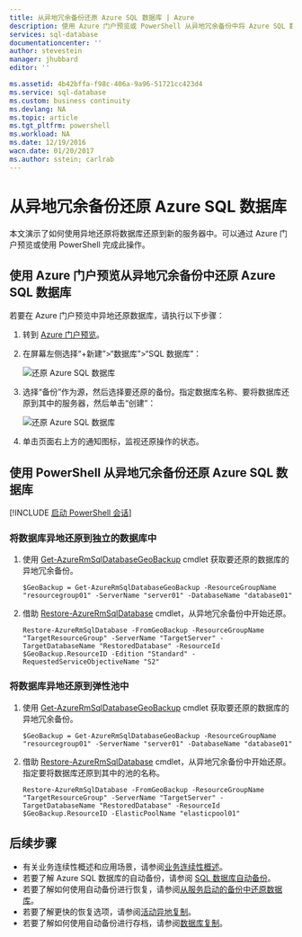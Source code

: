 ```yaml
---
title: 从异地冗余备份还原 Azure SQL 数据库 | Azure
description: 使用 Azure 门户预览或 PowerShell 从异地冗余备份中将 Azure SQL 数据库还原到新的服务器中
services: sql-database
documentationcenter: ''
author: stevestein
manager: jhubbard
editor: ''

ms.assetid: 4b42bffa-f98c-406a-9a96-51721cc423d4
ms.service: sql-database
ms.custom: business continuity
ms.devlang: NA
ms.topic: article
ms.tgt_pltfrm: powershell
ms.workload: NA
ms.date: 12/19/2016
wacn.date: 01/20/2017
ms.author: sstein; carlrab
---
```


# 从异地冗余备份还原 Azure SQL 数据库

本文演示了如何使用异地还原将数据库还原到新的服务器中。可以通过 Azure 门户预览或使用 PowerShell 完成此操作。

## 使用 Azure 门户预览从异地冗余备份中还原 Azure SQL 数据库

若要在 Azure 门户预览中异地还原数据库，请执行以下步骤：

1. 转到 [Azure 门户预览](https://portal.azure.cn)。
2. 在屏幕左侧选择“+新建”>“数据库”>“SQL 数据库”：

   ![还原 Azure SQL 数据库](./media/sql-database-geo-restore-portal/new-sql-database.png)  

3. 选择“备份”作为源，然后选择要还原的备份。指定数据库名称、要将数据库还原到其中的服务器，然后单击“创建”：

   ![还原 Azure SQL 数据库](./media/sql-database-geo-restore-portal/geo-restore.png)  

4. 单击页面右上方的通知图标，监视还原操作的状态。

## 使用 PowerShell 从异地冗余备份还原 Azure SQL 数据库

[!INCLUDE [启动 PowerShell 会话](../../includes/sql-database-powershell-h3.md)]

### 将数据库异地还原到独立的数据库中
1. 使用 [Get-AzureRmSqlDatabaseGeoBackup](https://msdn.microsoft.com/zh-cn/library/azure/mt693388(v=azure.300).aspx) cmdlet 获取要还原的数据库的异地冗余备份。

    ```
    $GeoBackup = Get-AzureRmSqlDatabaseGeoBackup -ResourceGroupName "resourcegroup01" -ServerName "server01" -DatabaseName "database01"
    ```
2. 借助 [Restore-AzureRmSqlDatabase](https://msdn.microsoft.com/zh-cn/library/azure/mt693390(v=azure.300).aspx) cmdlet，从异地冗余备份中开始还原。

    ```
    Restore-AzureRmSqlDatabase -FromGeoBackup -ResourceGroupName "TargetResourceGroup" -ServerName "TargetServer" -TargetDatabaseName "RestoredDatabase" -ResourceId $GeoBackup.ResourceID -Edition "Standard" -RequestedServiceObjectiveName "S2"
    ```

### 将数据库异地还原到弹性池中
1. 使用 [Get-AzureRmSqlDatabaseGeoBackup](https://msdn.microsoft.com/zh-cn/library/azure/mt693388(v=azure.300).aspx) cmdlet 获取要还原的数据库的异地冗余备份。

    ```
    $GeoBackup = Get-AzureRmSqlDatabaseGeoBackup -ResourceGroupName "resourcegroup01" -ServerName "server01" -DatabaseName "database01"
    ```
2. 借助 [Restore-AzureRmSqlDatabase](https://msdn.microsoft.com/zh-cn/library/azure/mt693390(v=azure.300).aspx) cmdlet，从异地冗余备份中开始还原。指定要将数据库还原到其中的池的名称。

    ```
    Restore-AzureRmSqlDatabase -FromGeoBackup -ResourceGroupName "TargetResourceGroup" -ServerName "TargetServer" -TargetDatabaseName "RestoredDatabase" -ResourceId $GeoBackup.ResourceID -ElasticPoolName "elasticpool01"  
    ```

## 后续步骤
* 有关业务连续性概述和应用场景，请参阅[业务连续性概述](./sql-database-business-continuity.md)。
* 若要了解 Azure SQL 数据库的自动备份，请参阅 [SQL 数据库自动备份](./sql-database-automated-backups.md)。
* 若要了解如何使用自动备份进行恢复，请参阅[从服务启动的备份中还原数据库](./sql-database-recovery-using-backups.md)。
* 若要了解更快的恢复选项，请参阅[活动异地复制](./sql-database-geo-replication-overview.md)。
* 若要了解如何使用自动备份进行存档，请参阅[数据库复制](./sql-database-copy.md)。

<!---HONumber=Mooncake_0116_2017-->